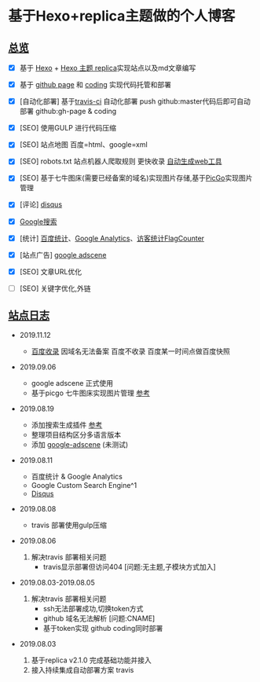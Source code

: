 # 基于Hexo+replica主题做的个人博客


## [总览](https://tdou.cc/cn/hexo_jianzhan.html)
- [x] 基于 [Hexo](https://hexo.io/) + [Hexo 主题 replica](https://github.com/sabrinaluo/hexo-theme-replica)实现站点以及md文章编写
- [x] 基于 [github page](https://github.com) 和 [coding](https://coding.net) 实现代码托管和部署
- [x] [自动化部署] 基于[travis-ci](https://travis-ci.com) 自动化部署 push github:master代码后即可自动部署  github:gh-page & coding
- [x] [SEO] 使用GULP 进行代码压缩
- [x] [SEO] 站点地图 百度=html、google=xml 
- [x] [SEO] robots.txt 站点机器人爬取规则 更快收录 [自动生成web工具](http://tool.chinaz.com/robots/)
- [x] [SEO] 基于七牛图床(需要已经备案的域名)实现图片存储,基于[PicGo](https://molunerfinn.com/PicGo/)实现图片管理
- [x] [评论] [disqus](https://disqus.com/)
- [x] [Google搜索](https://search.google.com/)
- [x] [统计] [百度统计](https://tongji.baidu.com/)、[Google Analytics](https://google.com/analytics/)、[访客统计FlagCounter](http://www.flagcounter.com/)
- [x] [站点广告] [google adscene](https://www.google.com/adsense/)
- [x] [SEO] 文章URL优化
- [ ] [SEO] 关键字优化,外链


## [站点日志](https://tdou.cc/changelog.html)

- 2019.11.12
	- [百度收录](https://blog.csdn.net/qq_32454537/article/details/79482914) 因域名无法备案 百度不收录 百度某一时间点做百度快照

- 2019.09.06
    - google adscene 正式使用
    - 基于picgo 七牛图床实现图片管理 [参考](https://github.com/Molunerfinn/PicGo/releases)

- 2019.08.19
    - 添加搜索生成插件 [参考](https://www.itfanr.cc/2017/10/27/add-search-function-to-hexo-blog/)
    - 整理项目结构区分多语言版本
    - 添加 [google-adscene](https://www.google.com/adsense) (未测试)

- 2019.08.11
    - 百度统计 & Google Analytics
    - Google Custom Search Engine^1
    - [Disqus](https://www.jianshu.com/p/d68de067ea74?open_source=weibo_search) 

- 2019.08.08
    - travis 部署使用gulp压缩

- 2019.08.06
    1. 解决travis 部署相关问题
        - travis显示部署但访问404 [问题:无主题,子模块方式加入]

- 2019.08.03-2019.08.05
    1. 解决travis 部署相关问题
        - ssh无法部署成功,切换token方式
        - github 域名无法解析 [问题:CNAME]
        - 基于token实现 github coding同时部署

- 2019.08.03
    1. 基于replica v2.1.0 完成基础功能并接入
    2. 接入持续集成自动部署方案 travis



